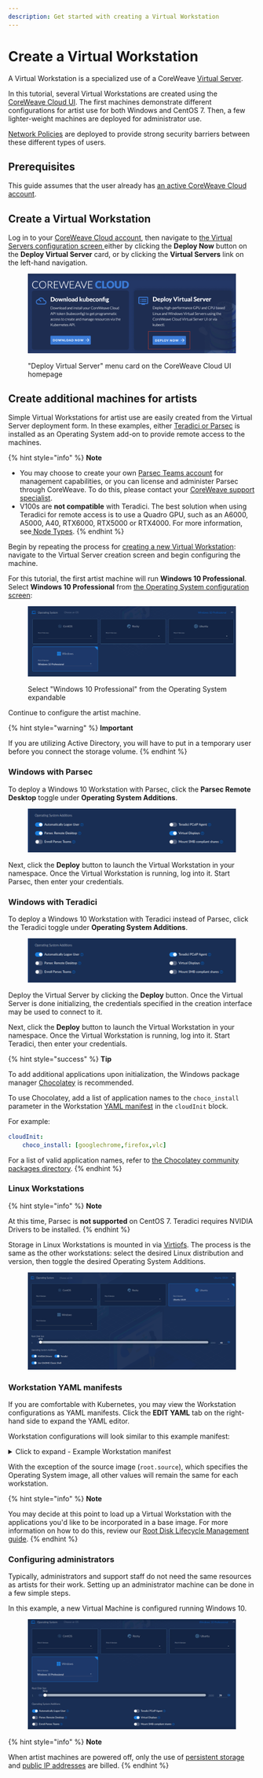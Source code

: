 ```yaml
---
description: Get started with creating a Virtual Workstation
---
```


# Create a Virtual Workstation

A Virtual Workstation is a specialized use of a CoreWeave [Virtual Server](broken-reference).

In this tutorial, several Virtual Workstations are created using the [CoreWeave Cloud UI](../../../../virtual-servers/deployment-methods/coreweave-apps.md). The first machines demonstrate different configurations for artist use for both Windows and CentOS 7. Then, a few lighter-weight machines are deployed for administrator use.

[Network Policies](networking.md) are deployed to provide strong security barriers between these different types of users.

## Prerequisites

This guide assumes that the user already has [an active CoreWeave Cloud account](../../../coreweave-kubernetes/getting-started.md).

## Create a Virtual Workstation

Log in to your [CoreWeave Cloud account](https://cloud.coreweave.com), then navigate to [the Virtual Servers configuration screen ](https://cloud.staging.coreweave.com/virtualservers)either by clicking the **Deploy Now** button on the **Deploy Virtual Server** card, or by clicking the **Virtual Servers** link on the left-hand navigation.

<figure><img src="../../../.gitbook/assets/image (43) (1).png" alt="&#x22;Deploy Virtual Server&#x22; menu card on the CoreWeave Cloud UI homepage"><figcaption><p>"Deploy Virtual Server" menu card on the CoreWeave Cloud UI homepage</p></figcaption></figure>

## Create additional machines for artists

Simple Virtual Workstations for artist use are easily created from the Virtual Server deployment form. In these examples, either [Teradici or Parsec](../../../virtual-servers/virtual-server-configuration-options/operating-system-and-root-disk.md#operating-system-additions) is installed as an Operating System add-on to provide remote access to the machines.

{% hint style="info" %}
**Note**

* You may choose to create your own [Parsec Teams account](https://parsec.app/teams) for management capabilities, or you can license and administer Parsec through CoreWeave. To do this, please contact your [CoreWeave support specialist](https://cloud.coreweave.com/contact).
* V100s are **not compatible** with Teradici. The best solution when using Teradici for remote access is to use a Quadro GPU, such as an A6000, A5000, A40, RTX6000, RTX5000 or RTX4000. For more information, see[ Node Types](../../../../coreweave-kubernetes/node-types.md).
{% endhint %}

Begin by repeating the process for [creating a new Virtual Workstation](./#create-a-virtual-workstation): navigate to the Virtual Server creation screen and begin configuring the machine.

For this tutorial, the first artist machine will run **Windows 10 Professional**. Select **Windows 10 Professional** from [the Operating System configuration screen](../../../virtual-servers/virtual-server-configuration-options/operating-system-and-root-disk.md):

<figure><img src="../../../.gitbook/assets/image (19) (4).png" alt=""><figcaption><p>Select "Windows 10 Professional" from the Operating System expandable</p></figcaption></figure>

Continue to configure the artist machine.

{% hint style="warning" %}
**Important**

If you are utilizing Active Directory, you will have to put in a temporary user before you connect the storage volume.
{% endhint %}

### Windows with Parsec

To deploy a Windows 10 Workstation with Parsec, click the **Parsec Remote Desktop** toggle under **Operating System Additions**.

<figure><img src="../../../.gitbook/assets/image (3) (4).png" alt=""><figcaption></figcaption></figure>

Next, click the **Deploy** button to launch the Virtual Workstation in your namespace. Once the Virtual Workstation is running, log into it. Start Parsec, then enter your credentials.

### Windows with Teradici

To deploy a Windows 10 Workstation with Teradici instead of Parsec, click the Teradici toggle under **Operating System Additions**.

<figure><img src="../../../.gitbook/assets/image (23).png" alt=""><figcaption></figcaption></figure>

Deploy the Virtual Server by clicking the **Deploy** button. Once the Virtual Server is done initializing, the credentials specified in the creation interface may be used to connect to it.

Next, click the **Deploy** button to launch the Virtual Workstation in your namespace. Once the Virtual Workstation is running, log into it. Start Teradici, then enter your credentials.

{% hint style="success" %}
**Tip**

To add additional applications upon initialization, the Windows package manager [Chocolatey](https://chocolatey.org/) is recommended.

To use Chocolatey, add a list of application names to the `choco_install` parameter in the Workstation [YAML manifest](./#workstation-yaml-manifest) in the `cloudInit` block.

For example:

```yaml
cloudInit:
    choco_install: [googlechrome,firefox,vlc]
```

For a list of valid application names, refer to [the Chocolatey community packages directory](https://community.chocolatey.org/packages).
{% endhint %}

### Linux Workstations

{% hint style="info" %}
**Note**

At this time, Parsec is **not supported** on CentOS 7. Teradici requires NVIDIA Drivers to be installed.
{% endhint %}

Storage in Linux Workstations is mounted in via [Virtiofs](https://virtio-fs.gitlab.io/). The process is the same as the other workstations: select the desired Linux distribution and version, then toggle the desired Operating System Additions.

<figure><img src="../../../.gitbook/assets/image (28).png" alt=""><figcaption></figcaption></figure>

### Workstation YAML manifests

If you are comfortable with Kubernetes, you may view the Workstation configurations as YAML manifests. Click the **EDIT YAML** tab on the right-hand side to expand the YAML editor.

Workstation configurations will look similar to this example manifest:

<details>

<summary>Click to expand - Example Workstation manifest</summary>

```yaml
apiVersion: virtualservers.coreweave.com/v1alpha1
kind: VirtualServer
metadata:
    namespace: tenant-coreweave-name
    name: new-1252
    annotations:
        external-dns.alpha.kubernetes.io/hostname: new-1252.tenant-coreweave-name.coreweave.cloud
    labels: {}
spec:
    region: LGA1
    resources:
        definition: a
        gpu:
            type: Quadro_RTX_4000
            count: 1
        cpu:
            count: 4
        memory: 8Gi
    os:
        definition: a
        enableUEFIBoot: false
        type: windows
    storage:
        root:
            storageClassName: block-nvme-lga1
            volumeMode: Block
            accessMode: ReadWriteOnce
            size: 79Gi
            source:
                pvc:
                    namespace: vd-images
                    name: win10-master-20230331-lga1
        filesystems: []
        additionalDisks: []
    network:
        public: true
        directAttachLoadBalancerIP: true
    users:
        -
            username: ''
            password: ''
    cloudInit: |
        autologon: true
        parsec: true
        edid: true
    readinessProbe:
        failureThreshold: 30
        initialDelaySeconds: 10
        periodSeconds: 20
        tcpSocket:
            port: 1337
    runStrategy: RerunOnFailure
    initializeRunning: true

```

</details>

With the exception of the source image (`root.source`), which specifies the Operating System image, all other values will remain the same for each workstation.

{% hint style="info" %}
**Note**

You may decide at this point to load up a Virtual Workstation with the applications you'd like to be incorporated in a base image. For more information on how to do this, review our [Root Disk Lifecycle Management guide](../../../../virtual-servers/root-disk-lifecycle-management/).
{% endhint %}

### Configuring administrators

Typically, administrators and support staff do not need the same resources as artists for their work. Setting up an administrator machine can be done in a few simple steps.

In this example, a new Virtual Machine is configured running Windows 10.

<figure><img src="../../../.gitbook/assets/image (25).png" alt=""><figcaption></figcaption></figure>

{% hint style="info" %}
**Note**

When artist machines are powered off, only the use of [persistent storage](../../../storage/storage/) and [public IP addresses](../../../../resources/resource-based-pricing.md#public-ip-address-pricing) are billed.
{% endhint %}
